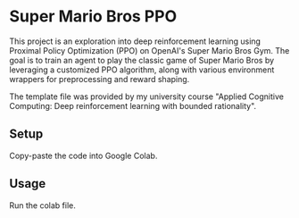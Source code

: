 # Super Mario Bros PPO

This project is an exploration into deep reinforcement learning using Proximal Policy Optimization (PPO) on OpenAI's Super Mario Bros Gym. The goal is to train an agent to play the classic game of Super Mario Bros by leveraging a customized PPO algorithm, along with various environment wrappers for preprocessing and reward shaping.

The template file was provided by my university course "Applied Cognitive Computing: Deep reinforcement learning with bounded rationality".

## Setup

Copy-paste the code into Google Colab.

## Usage

Run the colab file.
